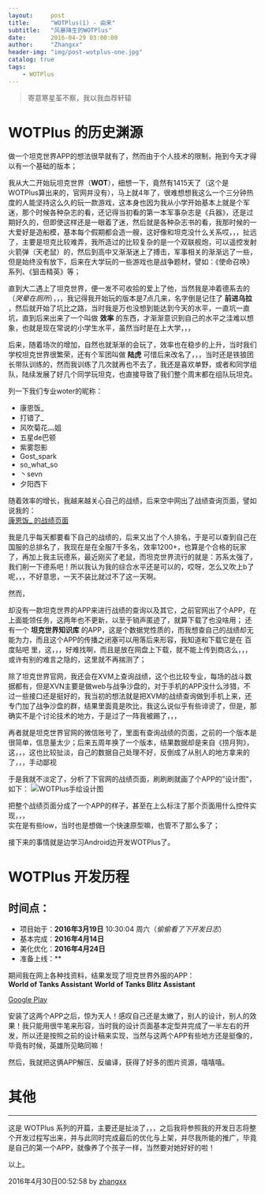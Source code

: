 ```yaml
---
layout:     post
title:      "WOTPlus(1) - 由来"
subtitle:   "风暴降生的WOTPlus"
date:       2016-04-29 03:00:00
author:     "Zhangxx"
header-img: "img/post-wotplus-one.jpg"
catalog: true
tags:
    - WOTPlus
---
```


> 寄意寒星荃不察，我以我血荐轩辕

# WOTPlus 的历史渊源

做一个坦克世界APP的想法很早就有了，然而由于个人技术的限制，拖到今天才得以有一个基础的版本；  

我从大二开始玩坦克世界（**WOT**），细想一下，竟然有1415天了（这个是WOTPlus算出来的，官网并没有），马上就4年了，很难想想我这么一个三分钟热度的人能坚持这么久的玩一款游戏，这本身也因为我从小学开始基本上就是个军迷，那个时候各种杂志的看，还记得当初看的第一本军事杂志是《兵器》，还是过期好久的，但即使这样还是一眼着了迷，然后就是各种杂志书的看，我那时候的一大爱好是造船模，基本每个假期都会造一艘，这好像和坦克没什么关系哎，，，扯远了，主要是坦克比较难弄，我所造过的比较复杂的是一个双联舰炮，可以遥控发射火箭弹（天老鼠）的，然后到高中又渐渐迷上了搏击，军事相关的渐渐远了一些，但是始终没有放下，后来在大学玩的一些游戏也是战争题材，譬如：《使命召唤》系列、《狙击精英》等；

直到大二遇上了坦克世界，便一发不可收拾的爱上了他，当然我是冲着德系去的（*哭晕在厕所*），，，我记得我开始玩的版本是7点几来，名字倒是记住了 **前进乌拉** ，然后就开始了坑比之路，当时我是万也没想到能达到今天的水平，一直坑一直坑，直到后来出来了一个叫做 **效率** 的东西，才渐渐意识到自己的水平之洼难以想象，也就是现在常说的小学生水平，虽然当时是在上大学，，，

后来，随着场次的增加，自然也就渐渐的会玩了，效率也在稳步的上升，当时我们学校坦克世界很繁荣，还有个军团叫做 **陆虎** 可惜后来改名了，，，当时还是铁狼团长带队训练的，然而我训练了几次就再也不去了，我还是喜欢单野，或者和同学组队，陆续发展了好几个同学玩坦克，也直接导致了我们整个周末都在组队玩坦克。

列一下我们专业woter的昵称：

* 康恩饭_
* 打错了_
* 风吹菊花灬姐
* 五星de巴顿
* 紫雾怨影
* Gost_spark
* so_what_so
* 丶sevn
* 夕阳西下

随着效率的增长，我越来越关心自己的战绩，后来空中网出了战绩查询页面，譬如说我的：  
[康恩饭_ 的战绩页面](http://ncw.worldoftanks.cn/zh-cn/community/accounts/1509154099-%E5%BA%B7%E6%81%A9%E9%A5%AD_/)  

我是几乎每天都要看下自己的战绩的，后来又出了个人排名，于是可以查到自己在国服的总排名了，我现在是在全服7千多名，效率1200+，也算是个合格的玩家了，再加上我主玩德系，最近刚买了老鼠，而坦克世界流行的就是：苏系太强了，我们削一下德系吧！所以我认为我的综合水平还是可以的，哎呀，怎么又吹上b了呢，，，不好意思，一天不装比就过不了这一天啊。

然而，

却没有一款坦克世界的APP来进行战绩的查询以及其它，之前官网出了个APP，在上面能领任务，这两年也不更新，以至于销声匿迹了，就算下载了也没啥用；
还有一个 **坦克世界知识库** 的APP，这是个数据党性质的，而我想查自己的战绩却无能为力，而且这个APP的传播之闭塞可以用落后来形容，我知道和下载它是在 百度贴吧 里，这，，，好难找啊，而且是放在网盘上下载，就不能上传到商店么，，，或许有别的难言之隐的，这里就不再揣测了；  

除了坦克世界官网，我还会在XVM上查询战绩，这个也比较专业，每场的战斗数据都有，但是XVN主要是做web与战争沙盘的，对于手机的APP没什么涉猎，不过一些接口还是挺好的，我当初的想法就是把XVM的战绩查询做到手机上来，还专门加了战争沙盘的群，结果里面竟是吹比，我这么说似乎有些诽谤了，但是，那确实不是个讨论技术的地方，于是过了一阵我被踢了，，，

再者就是坦克世界官网的微信账号了，里面有查询战绩的页面，之前的一个版本是很简单，信息量太少；后来五周年换了一个版本，结果数据却是来自《捞月狗》，这，，，这也比较扯淡，自己的数据自己处理不好，反倒成了从别人的地方拿来的了，，，手动鄙视

于是我就不淡定了，分析了下官网的战绩页面，刷刷刷就画了个APP的”设计图"，如下：
![ WOTPlus手绘设计图 ](http://zhangxx0.gitee.io/blog_image/amx1390/wotplus-design-hand2.png)

把整个战绩页面分成了一个APP的样子，甚至在上么标注了那个页面用什么控件实现，，，  
实在是有些low，当时也是想做一个快速原型嘛，也管不了那么多了；

接下来的事情就是边学习Android边开发WOTPlus了。

# WOTPlus 开发历程

## 时间点：

* 项目始于：**2016年3月19日** 10:30:04 周六（*偷偷看了下开发日志*）
* 基本完成：**2016年4月14日**
* 美化优化：**2016年4月24日**
* 准备上线：**

期间我在网上各种找资料，结果发现了坦克世界外服的APP：  
**World of Tanks Assistant**
**World of Tanks Blitz Assistant**

[Google Play ](https://play.google.com/store/apps/dev?id=7063148299497943432)

安装了这两个APP之后，惊为天人！感叹自己还是太嫩了，别人的设计，别人的效果！我只能用很牛笔来形容，当时我的设计页面基本定型并完成了一半左右的开发，所以还是按照之前的设计稿来实现，当然与这两个APP有些地方还是挺像的，毕竟有时候，英雄所见略同嘛！

然后，我就把这俩APP解压、反编译，获得了好多的图片资源，嘻嘻嘻。

# 其他
---

这是 WOTPlus 系列的开篇，主要还是扯淡了，，，之后我将参照我的开发日志将整个开发过程写出来，并与此同时完成最后的优化与上架，并尽我所能的推广，毕竟是自己的第一个APP，就像养了个孩子一样，当然要对她好好的啦！

以上。

2016年4月30日00:52:58 by [zhangxx](http://amx1390.com)
